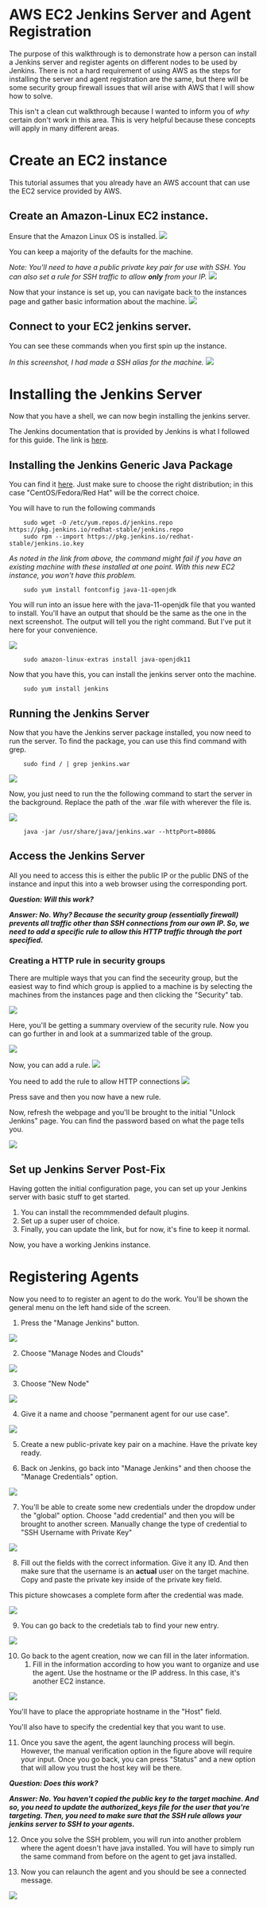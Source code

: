# AWS EC2 Jenkins Server and Agent Registration
The purpose of this walkthrough is to demonstrate how a person can install a Jenkins server and register agents on different nodes to be used by Jenkins.
There is not a hard requirement of using AWS as the steps for installing the server and agent registration are the same, but there will be some security group firewall issues that will arise with AWS that I will show how to solve.

This isn't a clean cut walkthrough because I wanted to inform you of *why* certain don't work in this area. This is very helpful because these concepts will apply in many different areas.


# Create an EC2 instance
This tutorial assumes that you already have an AWS account that can use the EC2 service provided by AWS.

## Create an Amazon-Linux EC2 instance.
Ensure that the Amazon Linux OS is installed.
![](Images/Basic%20Instance%20Creation%20-%20Amazon-Linux.png)

You can keep a majority of the defaults for the machine.

*Note: You'll need to have a public private key pair for use with SSH. You can also set a rule for SSH traffic to allow **only** from your IP.*
![](Images/Basic%20Instance%20Creation%20-%20Amazon-Linux%20-%20Security%20Group.png)


Now that your instance is set up, you can navigate back to the instances page and gather basic information about the machine.
![](Images/Basic%20Instance%20Creation%20-%20Amazon-Linux%20-%20Instance%20Public%20IPv4%20and%20DNS.png)



## Connect to your EC2 jenkins server.
You can see these commands when you first spin up the instance. 

*In this screenshot, I had made a SSH alias for the machine.*
![](Images/Instance-SSH-Login.png)


# Installing the Jenkins Server
Now that you have a shell, we can now begin installing the jenkins server.


The Jenkins documentation that is provided by Jenkins is what I followed for this guide. The link is [here](https://www.jenkins.io/doc/pipeline/tour/getting-started/).

## Installing the Jenkins Generic Java Package
You can find it [here](https://www.jenkins.io/download/). Just make sure to choose the right distribution; in this case "CentOS/Fedora/Red Hat" will be the correct choice. 


You will have to run the following commands

```
    sudo wget -O /etc/yum.repos.d/jenkins.repo https://pkg.jenkins.io/redhat-stable/jenkins.repo
    sudo rpm --import https://pkg.jenkins.io/redhat-stable/jenkins.io.key
```

*As noted in the link from above, the command might fail if you have an existing machine with these installed at one point. With this new EC2 instance, you won't have this problem.*

```
    sudo yum install fontconfig java-11-openjdk
```

You will run into an issue here with the java-11-openjdk file that you wanted to install. You'll have an output that should be the same as the one in the next screenshot. The output will tell you the right command. But I've put it here for your convenience.

![](Images/Jenkins-Server%20Installation%20-%20Extras%20remedy.png)

```
    sudo amazon-linux-extras install java-openjdk11
```

Now that you have this, you can install the jenkins server onto the machine.

```
    sudo yum install jenkins
```

## Running the Jenkins Server
Now that you have the Jenkins server package installed, you now need to run the server. To find the package, you can use this find command with grep.

```
    sudo find / | grep jenkins.war
```

![](Images/Jenkins-Server%20Installation%20-%20Grep%20War%20File.png)


Now, you just need to run the the following command to start the server in the background. Replace the path of the .war file with wherever the file is.

![](Images/Jenkins-Server%20Installation%20-%20Start%20Server.png)

```
    java -jar /usr/share/java/jenkins.war --httpPort=8080&
```


## Access the Jenkins Server
All you need to access this is either the public IP or the public DNS of the instance and input this into a web browser using the corresponding port.



***Question: Will this work?***

***Answer: No. Why? Because the security group (essentially firewall) prevents all traffic other than SSH connections from our own IP. So, we need to add a specific rule to allow this HTTP traffic through the port specified.***

### Creating a HTTP rule in security groups

There are multiple ways that you can find the seceurity group, but the easiest way to find which group is applied to a machine is by selecting the machines from the instances page and then clicking the "Security" tab.

![](Images/Security-Group-Instance-Info-Access-Tab.png)

Here, you'll be getting a summary overview of the security rule. Now you can go further in and look at a summarized table of the group. 

![](Images/Security-Group-Instance-Inbound-Rules.png)

Now, you can add a rule.
![](Images/Security-Group-Instance-Add-Rule.png)


You need to add the rule to allow HTTP connections
![](Images/Security-Group-Instance-Creation-Rule.png)

Press save and then you now have a new rule.

Now, refresh the webpage and you'll be brought to the initial "Unlock Jenkins" page. You can find the password based on what the page tells you.

![](Images/Jenkins-Server-Connection.png)

## Set up Jenkins Server Post-Fix
Having gotten the initial configuration page, you can set up your Jenkins server with basic stuff to get started.

1. You can install the recommmended default plugins.
2. Set up a super user of choice.
3. Finally, you can update the link, but for now, it's fine to keep it normal.

Now, you have a working Jenkins instance.



# Registering Agents
Now you need to to register an agent to do the work. You'll be shown the general menu on the left hand side of the screen. 


1. Press the "Manage Jenkins" button.

![](Images/Manage-J-Initial-Dashboard.png)


2. Choose "Manage Nodes and Clouds"

![](Images/Manage-J-Manage-Nodes-Option.png)


3. Choose "New Node"

![](Images/Manage-J-New-Node-Option.png)

4. Give it a name and choose "permanent agent for our use case".

![](Images/Manage-J-New-Node-Agent-Name.png)

5. Create a new public-private key pair on a machine. Have the private key ready.
   
6. Back on Jenkins, go back into "Manage Jenkins" and then choose the "Manage Credentials" option.

![](Images/Manage-J-Manage-Creds-Option.png)


7. You'll be able to create some new credentials under the dropdow under the "global" option. Choose "add credential" and then you will be brought to another screen. Manually change the type of credential to "SSH Username with Private Key"

![](Images/Manage-J-SSH-Username-Priv-Key-Blank.png)


8. Fill out the fields with the correct information. Give it any ID. And then make sure that the username is an **actual** user on the target machine. Copy and paste the private key inside of the private key field.


This picture showcases a complete form after the credential was made.

![](Images/Manage-J-SSH-Username-Priv-Key-Filled.png)

9. You can go back to the credetials tab to find your new entry.

![](Images/Manage-J-New-Credential.png)


10. Go back to the agent creation, now we can fill in the later information. 
    1.  Fill in the information according to how you want to organize and use the agent. Use the hostname or the IP address. In this case, it's another EC2 instance.

![](Images/Manage-J-Complete-Agent-Form.png)

You'll have to place the appropriate hostname in the "Host" field.

You'll also have to specify the credential key that you want to use.

11. Once you save the agent, the agent launching process will begin. However, the manual verification option in the figure above will require your input. Once you go back, you can press "Status" and a new option that will allow you trust the host key will be there.


***Question: Does this work?***

***Answer: No. You haven't copied the public key to the target machine. And so, you need to update the authorized_keys file for the user that you're targeting. Then, you need to make sure that the SSH rule allows your jenkins server to SSH to your agents.***


12. Once you solve the SSH problem, you will run into another problem where the agent doesn't have java installed. You will have to simply run the same command from before on the agent to get java installed.


13. Now you can relaunch the agent and you should be see a connected message.

![](Images/Manage-J-Agent-Online.png)